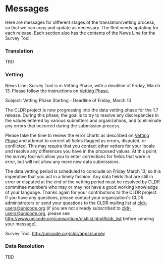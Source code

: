 # Messages

Here are messages for different stages of the translation/vetting process, so
that we can copy and update as necessary. The Red needs updating for each
release. Each section also has the contents of the News Line for the Survey
Tool.

### Translation

TBD

### Vetting

News Line: Survey Tool is in Vetting Phase, with a deadline of Friday, March 13.
Please follow the instructions on [Vetting
Phase.](http://unicode.org/cldr/data/docs/survey/vetting.html)

Subject: Vetting Phase Starting - Deadline of Friday, March 13

The CLDR project is now progressing into the data vetting phase for the 1.7
release. During this phase, the goal is to try to resolve any discrepancies in
the values entered by various submitters and organizations, and to eliminate any
errors that occurred during the submission process.

Please take the time to review the error charts as described on [Vetting
Phase](http://unicode.org/cldr/data/docs/survey/vetting.html) and attempt to
correct all fields flagged as errors, disputed, or conflicted. This may require
that you contact other vetters for your locale and resolve any differences you
have in the proposed values. At this point, the survey tool will allow you to
enter corrections for fields that were in error, but will not allow any more new
data submissions.

The data vetting period is scheduled to conclude on Friday March 13, so it is
imperative that you act in a timely fashion. Any data fields that are still in
error or disputed at the end of the vetting period must be resolved by CLDR
committee members who may or may not have a good working knowledge of your
language.
Thanks again for your contributions to the CLDR project. If you have any
questions, please contact your organization's CLDR administrators or send your
questions to the CLDR mailing list at
[cldr-users@unicode.org](mailto:cldr-users@unicode.org) (if you are not already
subscribed to [cldr-users@unicode.org](mailto:cldr-users@unicode.org), please
see <http://www.unicode.org/consortium/distlist.html#cldr_list> before sending
your message).

Survey Tool:
<http://unicode.org/cldr/apps/>[survey](http://unicode.org/cldr/apps/survey)

### Data Resolution

TBD
